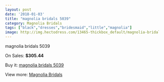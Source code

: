 ```yaml
---
layout: post
date: '2018-01-03'
title: "magnolia bridals 5039"
category: Magnolia Bridals
tags: ["black","dresses","bridesmaid","little","magnolia"]
image: http://img.hectodress.com/13465-thickbox_default/magnolia-bridals-5039.jpg
---
```

magnolia bridals 5039

On Sales: **$305.44**
<a href="https://www.hectodress.com/magnolia-bridals/6514-magnolia-bridals-5039.html"><amp-img layout="responsive" width="600" height="600" src="//img.hectodress.com/13465-thickbox_default/magnolia-bridals-5039.jpg" alt="magnolia bridals 5039 0" /></a>
<a href="https://www.hectodress.com/magnolia-bridals/6514-magnolia-bridals-5039.html"><amp-img layout="responsive" width="600" height="600" src="//img.hectodress.com/13467-thickbox_default/magnolia-bridals-5039.jpg" alt="magnolia bridals 5039 1" /></a>
<a href="https://www.hectodress.com/magnolia-bridals/6514-magnolia-bridals-5039.html"><amp-img layout="responsive" width="600" height="600" src="//img.hectodress.com/13466-thickbox_default/magnolia-bridals-5039.jpg" alt="magnolia bridals 5039 2" /></a>

Buy it: [magnolia bridals 5039](https://www.hectodress.com/magnolia-bridals/6514-magnolia-bridals-5039.html "magnolia bridals 5039")

View more: [Magnolia Bridals](https://www.hectodress.com/110-magnolia-bridals "Magnolia Bridals")